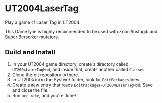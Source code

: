 # UT2004LaserTag
Play a game of Laser Tag in UT2004.

This GameType is highly recommended to be used with Zoom/Instagib and Super Berserker mutators.

## Build and Install

1. In your UT2004 game directory, create a directory called ```UT2004LaserTagMod```, and inside that, create another called ```Classes```
2. Clone this git repository to there.
3. In UT2004.ini in the System/ folder, look for ```EditPackages``` lines.
4. Create a new entry that reads ```EditPackages=UT2004LaserTagMod```. Save and close the file.
5. Run ```ucc make```, and you're done!
